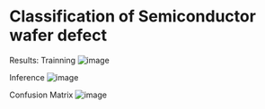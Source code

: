 # Classification of Semiconductor wafer defect

Results:
Trainning
![image](https://user-images.githubusercontent.com/55551710/150935984-9196f7d2-3431-4f64-815e-723f93e56b23.png)


Inference
![image](https://user-images.githubusercontent.com/55551710/150935899-5713c564-7d47-4493-bde3-eedd926a449e.png)


Confusion Matrix
![image](https://user-images.githubusercontent.com/55551710/150935376-f6c821be-e45b-4e25-92f9-505f7e5ec1e8.png)
